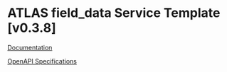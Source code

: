 # ATLAS field_data Service Template \[v0.3.8\]

[Documentation](https://htmlpreview.github.io/?https://github.com/atlasH2020-templates/field_data/blob/v0.3.8/doc.html)

[OpenAPI Specifications](https://sensorsystems.iais.fraunhofer.de/doc/?url=https://raw.githubusercontent.com/atlasH2020-templates/field_data/v0.3.8/oas)  
